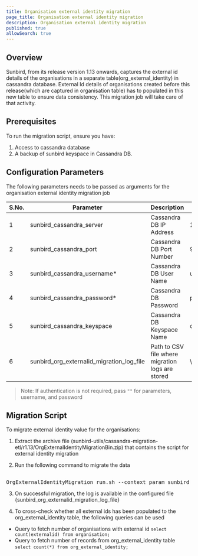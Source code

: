 ```yaml
---
title: Organisation external identity migration
page_title: Organisation external identity migration
description: Organisation external identity migration
published: true
allowSearch: true
---
```


## Overview
Sunbird, from its release version 1.13 onwards, captures the external id details of the organisations in a separate table(org_external_identity) in cassandra database. External Id details of organisations created before this release(which are captured in organisation table) has to populated in this new table to ensure data consistency. This migration job will take care of that activity.

## Prerequisites

To run the migration script, ensure you have:

1. Access to cassandra database
2. A backup of sunbird keyspace in Cassandra DB.

## Configuration Parameters
The following parameters needs to be passed as arguments for the organisation external identity migration job

 S.No. | Parameter | Description | Example 
-------|-----------|-------------|---------
1 | sunbird_cassandra_server | Cassandra DB IP Address| 198.168.1.1
2 | sunbird_cassandra_port | Cassandra DB Port Number | 9042 
3 | sunbird_cassandra_username* | Cassandra DB User Name | username 
4 | sunbird_cassandra_password* | Cassandra DB Password | password 
5 | sunbird_cassandra_keyspace  | Cassandra DB Keyspace Name | demodb 
6 | sunbird_org_externalid_migration_log_file | Path to CSV file where migration logs are stored | \home\externalid_migration_log.csv 

> Note: If authentication is not required, pass `""` for parameters, username, and password

## Migration Script

To migrate external identity value for the organisations:

1. Extract the archive file (sunbird-utils/cassandra-migration-etl/r1.13/OrgExternalIdentityMigrationBin.zip) that contains the script for external identity migration

2. Run the following command to migrate the data
<pre> 
OrgExternalIdentityMigration_run.sh --context_param sunbird_cassandra_server="{sunbird_cassandra_server}" --context_param sunbird_cassandra_port="{sunbird_cassandra_port}" --context_param sunbird_cassandra_username="{sunbird_cassandra_username}" --context_param sunbird_cassandra_password="{sunbird_cassandra_password}" --context_param sunbird_cassandra_keyspace="{sunbird_cassandra_keyspace}" --context_param sunbird_org_externalid_migration_log_file="{sunbird_org_externalid_migration_log_file}"
</pre>
3. On successful migration, the log is available in the configured file {sunbird_org_externalid_migration_log_file}

4. To cross-check whether all external ids has been populated to the org_external_identity table, the following queries can be used

 - Query to fetch number of organisations with external id
     ```select count(externalid) from organisation;```
 - Query to fetch number of records from org_external_identity table
     ```select count(*) from org_external_identity;```
   
